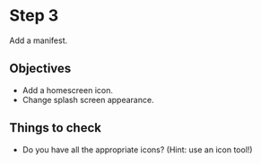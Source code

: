 # Step 3

Add a manifest.


## Objectives

* Add a homescreen icon.
* Change splash screen appearance.


## Things to check

* Do you have all the appropriate icons? (Hint: use an icon tool!)
